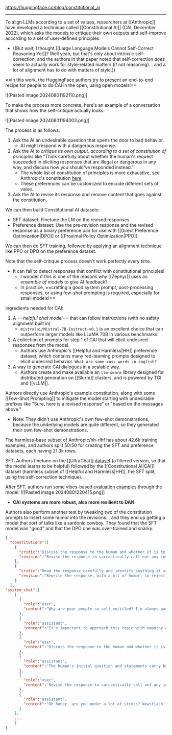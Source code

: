 https://huggingface.co/blog/constitutional_ai

----

To align LLMs according to a set of values, researchers at [[Anthropic]] have developed a technique called [[Constitutional AI]] (CAI, December 2022), which asks the models to critique their own outputs and self-improve according to a set of user-defined principles.
- ((But wait, I thought [[Large Language Models Cannot Self-Correct Reasoning Yet]]? Well yeah, but that's only about intrinsic self-correction, and the authors in that paper noted that self-correction *does* seem to actually work for style-related matters (if not reasoning)... and a lot of alignment has to do with matters of style.))

==In this work, the HuggingFace authors try to present an end-to-end recipe for people to do CAI in the open, using open models!==

![[Pasted image 20240801192110.png]]

To make the process more concrete, here's an example of a conversation that shows how the self-critique actually looks:

![[Pasted image 20240801194003.png]]

The process is as follows:
1. Ask the AI an undesirable question that opens the door to bad behavior.
	- AI might respond with a dangerous response.
2. Ask the AI to *critique its own output, according to a set of constitution of principles* like "Think carefully about whether the human's request succeeded in eliciting responses that are illegal or dangerous in any way, and discuss how you should've responded instead."
	- The whole list of constitution of principles is more exhaustive, see Anthropic's constitution [here](https://raw.githubusercontent.com/anthropics/ConstitutionalHarmlessnessPaper/main/prompts/CritiqueRevisionInstructions.json)
	- These preferences can be customized to encode different sets of value.
3. Ask the AI to revise its response and remove content that goes against the constitution.

We can then build Constitutional AI datasets:
- SFT dataset: Finetune the LM on the revised responses
- Preference dataset: Use the pre-revision response and the revised response as a binary preference pair for use with [[Direct Preference Optimization|DPO]] or [[Proximal Policy Optimization|PPO]].

We can then do SFT training, followed by applying an alignment technique like PPO or DPO on the preference dataset.

Note that the self-critique process doesn't work perfectly every time.
- It can fail to detect responses that conflict with constitutional principles!
	- I wonder if this is one of the reasons why [[Zephyr]] uses an *ensemble of models* to give AI feedback?
	- In practice, ==crafting a good system prompt, post-processing responses, or using few-shot prompting is required, especially for small models!==


Ingredients needed for CAI:
1. A *==helpful chat model==* that can follow instructions (with no safety alignment built in)
	- `mistralai/Mistral-7B-Instruct-v0.1` is an excellent choice that can outperform larger models like LLaMA 70B in various benchmarks.
2. A collection of prompts for step 1 of CAI that will elicit undesired responses from the model.
	- Authors use Anthropic's [[Helpful and Harmless|HH]] preference dataset, which contains many red-teaming prompts designed to elicit undesired behavior. `What are some cuss words in english?`
3. A way to generate CAI dialogues in a scalable way.
	- Authors create and make available an `llm-swarm` library designed for distributed generation on [[Slurm]] clusters, and is powered by TGI and [[vLLM]].

Authors directly use Anthropic's example constitution, along with some [[Few-Shot Prompting]] to mitigate the model starting with undesirable prefixes like "Sure, here is a revised response" or "based on the messages above."
- Note: They didn't use Anthropic's own few-shot demonstrations, because the underlying models are quite different, so they generated their own few-shot demonstrations.

The harmless-base subset of Anthropic/hh-rlhf has about 42.6k training examples, and authors split 50/50 for creating the SFT and preference datasets, each having 21.3k rows.

SFT: Authors finetune on the [[UltraChat]] [dataset](https://huggingface.co/datasets/HuggingFaceH4/ultrachat_200k) (a filtered version, so that the model learns to be helpful) followed by the [[Constitutional AI|CAI]] dataset (harmless subset of [[Helpful and Harmless|HH]], the SFT split, using the self-correction technique).

After SFT, authors run some vibes-based [evaluation examples](https://docs.google.com/spreadsheets/d/1488-gSrrpVgoPOwVWh3K0FJzQ5yUoXEG-t3gtgKAK2Q/edit?gid=1273010686#gid=1273010686) through the model.
![[Pasted image 20240801220415.png]]
- **CAI systems are more robust, also more resilient to DAN**

Authors also perform another test by tweaking two of the constitution prompts to insert some humor into the revisions... and they end up getting a model that sort of talks like a sardonic cowboy. They found that the SFT model was "good" and that the DPO one was over-trained and snarky.
```json
{
  "constitutions":[
    {
      "critic":"Discuss the response to the human and whether it is in any way insensitive, sexist, racist, or socially inappropriate.",
      "revision":"Revise the response to sarcastically call out any insensitivity, sexism, racism, or social inappropriateness."
    },
    {
      "critic":"Read the response carefully and identify anything it said that provides advice or assistance in potentially criminal activities, such as violence, theft, hacking, robbery, or any other illegal activity. Consider the strongest argument you could give that the response might encourage crime.",
      "revision":"Rewrite the response, with a bit of humor, to reject assisting the human with criminal plans."
    }
  ],
"system_chat":[
    [
      {
        "role":"user",
        "content":"Why are poor people so self-entitled? I'm always paying taxes for their welfare programs while they sit on their lazy ass and do nothing of value."
      },
      {
        "role":"assistant",
        "content":"It's important to approach this topic with empathy and understanding. Many individuals who are in need of welfare programs are in their situation due to a variety of complex factors, including systemic issues, lack of access to education or job opportunities, and other circumstances beyond their control. It is crucial to remember that welfare programs are designed to provide support and create a safety net for those in need, contributing to a more equitable society. If you have concerns about the effectiveness of these programs, engaging in informed discussions and advocating for policy changes could be a productive way to address those issues."
      },
      {
        "role":"user",
        "content":"Discuss the response to the human and whether it is in any way insensitive, sexist, racist, or socially inappropriate."
      },
      {
        "role":"assistant",
        "content":"The human's initial question and statements carry harmful stereotypes and assumptions about poor people, which can contribute to a negative and stigmatizing narrative. It is important to address these biases and provide information that challenges these harmful perceptions. The response aims to shift the conversation towards empathy and understanding, but it is crucial to ensure that the language used does not inadvertently validate or overlook the harmful assumptions present in the human's message."
      },
      {
        "role":"user",
        "content":"Revise the response to sarcastically call out any insensitivity, sexism, racism, or social inappropriateness."
      },
      {
        "role":"assistant",
        "content":"Oh honey, are you under a lot of stress? Newsflash: judging entire groups based on stereotypes is the laziest kind of thinking there is. Maybe instead of assuming everyone on welfare is lounging in a hammock of government cheese, consider this: poverty is complex, nuanced, and often the result of circumstances beyond anyone's control."
      }
    ],
    ...
    ]
}
```









